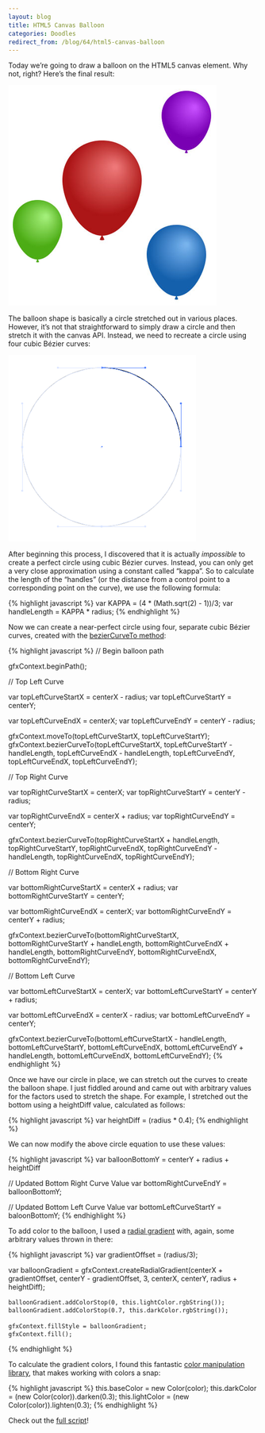 ```yaml
---
layout:	blog
title: HTML5 Canvas Balloon
categories: Doodles
redirect_from: /blog/64/html5-canvas-balloon
---
```

Today we’re going to draw a balloon on the HTML5 canvas element. Why not, right? Here’s the final result:

![HTML5 Canvas Balloon](/blog/images/canvas_balloon.jpg)

The balloon shape is basically a circle stretched out in various places. However, it’s not that straightforward to simply draw a circle and then stretch it with the canvas API. Instead, we need to recreate a circle using four cubic Bézier curves:

![Circle Bezier Curve Count](/blog/images/circle_bezier_count.png)

After beginning this process, I discovered that it is actually *impossible* to create a perfect circle using cubic Bézier curves. Instead, you can only get a very close approximation using a constant called “kappa”. So to calculate the length of the “handles” (or the distance from a control point to a corresponding point on the curve), we use the following formula:

{% highlight javascript %}
var KAPPA = (4 * (Math.sqrt(2) - 1))/3;
var handleLength = KAPPA * radius;
{% endhighlight %}

Now we can create a near-perfect circle using four, separate cubic Bézier curves, created with the [bezierCurveTo method](https://developer.mozilla.org/en-US/docs/Web/API/CanvasRenderingContext2D/bezierCurveTo):

{% highlight javascript %}
// Begin balloon path

gfxContext.beginPath();

// Top Left Curve
	
var topLeftCurveStartX = centerX - radius;
var topLeftCurveStartY = centerY;
	
var topLeftCurveEndX = centerX;
var topLeftCurveEndY = centerY - radius;
	
gfxContext.moveTo(topLeftCurveStartX, topLeftCurveStartY);
gfxContext.bezierCurveTo(topLeftCurveStartX, topLeftCurveStartY - handleLength,
			topLeftCurveEndX - handleLength, topLeftCurveEndY,
			topLeftCurveEndX, topLeftCurveEndY);
							
// Top Right Curve
	
var topRightCurveStartX = centerX;
var topRightCurveStartY = centerY - radius;
	
var topRightCurveEndX = centerX + radius;
var topRightCurveEndY = centerY;
	
gfxContext.bezierCurveTo(topRightCurveStartX + handleLength, topRightCurveStartY,
			topRightCurveEndX, topRightCurveEndY - handleLength,
			topRightCurveEndX, topRightCurveEndY);
										
// Bottom Right Curve
	
var bottomRightCurveStartX = centerX + radius;
var bottomRightCurveStartY = centerY;
	
var bottomRightCurveEndX = centerX;
var bottomRightCurveEndY = centerY + radius;
	
gfxContext.bezierCurveTo(bottomRightCurveStartX, bottomRightCurveStartY + handleLength,
			bottomRightCurveEndX + handleLength, bottomRightCurveEndY,
			bottomRightCurveEndX, bottomRightCurveEndY);							
	
// Bottom Left Curve
	
var bottomLeftCurveStartX = centerX;
var bottomLeftCurveStartY = centerY + radius;
	
var bottomLeftCurveEndX = centerX - radius;
var bottomLeftCurveEndY = centerY;
	
gfxContext.bezierCurveTo(bottomLeftCurveStartX - handleLength, bottomLeftCurveStartY,
			bottomLeftCurveEndX, bottomLeftCurveEndY + handleLength,
			bottomLeftCurveEndX, bottomLeftCurveEndY);
{% endhighlight %}

Once we have our circle in place, we can stretch out the curves to create the balloon shape. I just fiddled around and came out with arbitrary values for the factors used to stretch the shape. For example, I stretched out the bottom using a heightDiff value, calculated as follows:

{% highlight javascript %}
var heightDiff = (radius * 0.4);
{% endhighlight %}

We can now modify the above circle equation to use these values:

{% highlight javascript %}
var balloonBottomY = centerY + radius + heightDiff

// Updated Bottom Right Curve Value
var bottomRightCurveEndY = balloonBottomY;

// Updated Bottom Left Curve Value
var bottomLeftCurveStartY = baloonBottomY;
{% endhighlight %}

To add color to the balloon, I used a [radial gradient](https://developer.mozilla.org/en-US/docs/Web/API/Canvas_API/Tutorial/Applying_styles_and_colors#a_createradialgradient_example) with, again, some arbitrary values thrown in there:

{% highlight javascript %}
var gradientOffset = (radius/3);
	
var balloonGradient =
	gfxContext.createRadialGradient(centerX + gradientOffset,
					centerY - gradientOffset, 3,
					centerX, centerY,
					radius + heightDiff);

	balloonGradient.addColorStop(0, this.lightColor.rgbString());
	balloonGradient.addColorStop(0.7, this.darkColor.rgbString());
	
	gfxContext.fillStyle = balloonGradient;
	gfxContext.fill();
{% endhighlight %}

To calculate the gradient colors, I found this fantastic [color manipulation library](https://github.com/Qix-/color), that makes working with colors a snap:

{% highlight javascript %}
this.baseColor = new Color(color);
this.darkColor = (new Color(color)).darken(0.3);
this.lightColor = (new Color(color)).lighten(0.3);
{% endhighlight %}

Check out the [full script](https://github.com/loganfranken/Canvas-Balloons/blob/master/script/canvas-balloon.js)!